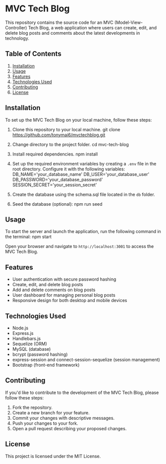 # MVC Tech Blog

This repository contains the source code for an MVC (Model-View-Controller) Tech Blog, a web application where users can create, edit, and delete blog posts and comments about the latest developments in technology.

## Table of Contents

1. [Installation](#installation)
2. [Usage](#usage)
3. [Features](#features)
4. [Technologies Used](#technologies-used)
5. [Contributing](#contributing)
6. [License](#license)

## Installation

To set up the MVC Tech Blog on your local machine, follow these steps:

1. Clone this repository to your local machine.
git clone https://github.com/tonymai6/mvctechblog.git

2. Change directory to the project folder.
cd mvc-tech-blog

3. Install required dependencies.
npm install

4. Set up the required environment variables by creating a `.env` file in the root directory. Configure it with the following variables:
DB_NAME='your_database_name'
DB_USER='your_database_user'
DB_PASSWORD='your_database_password'
SESSION_SECRET='your_session_secret'

5. Create the database using the schema.sql file located in the `db` folder.

6. Seed the database (optional):
npm run seed

## Usage

To start the server and launch the application, run the following command in the terminal:
npm start

Open your browser and navigate to `http://localhost:3001` to access the MVC Tech Blog.

## Features

- User authentication with secure password hashing
- Create, edit, and delete blog posts
- Add and delete comments on blog posts
- User dashboard for managing personal blog posts
- Responsive design for both desktop and mobile devices

## Technologies Used

- Node.js
- Express.js
- Handlebars.js
- Sequelize (ORM)
- MySQL (database)
- bcrypt (password hashing)
- express-session and connect-session-sequelize (session management)
- Bootstrap (front-end framework)

## Contributing

If you'd like to contribute to the development of the MVC Tech Blog, please follow these steps:

1. Fork the repository.
2. Create a new branch for your feature.
3. Commit your changes with descriptive messages.
4. Push your changes to your fork.
5. Open a pull request describing your proposed changes.

## License

This project is licensed under the MIT License.
